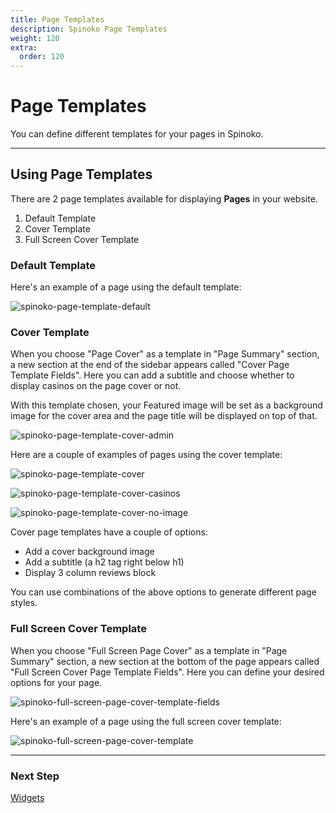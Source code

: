 ```yaml
---
title: Page Templates
description: Spinoko Page Templates
weight: 120
extra:
  order: 120
---
```


# Page Templates

You can define different templates for your pages in Spinoko.

---

## Using Page Templates

There are 2 page templates available for displaying **Pages** in your website.

1. Default Template
2. Cover Template
3. Full Screen Cover Template

### Default Template

Here's an example of a page using the default template:

![spinoko-page-template-default](https://media.dinomatic.com/images/docs/spinoko/spinoko-page-template-default.png)

### Cover Template

When you choose "Page Cover" as a template in "Page Summary" section, a new section at the end of the sidebar appears called "Cover Page Template Fields". Here you can add a subtitle and choose whether to display casinos on the page cover or not.

With this template chosen, your Featured image will be set as a background image for the cover area and the page title will be displayed on top of that.

![spinoko-page-template-cover-admin](https://media.dinomatic.com/images/docs/spinoko/spinoko-page-cover-template.png)

Here are a couple of examples of pages using the cover template:

![spinoko-page-template-cover](https://media.dinomatic.com/images/docs/spinoko/spinoko-page-template-cover.jpeg)

![spinoko-page-template-cover-casinos](https://media.dinomatic.com/images/docs/spinoko/spinoko-page-template-cover-casinos.jpg)

![spinoko-page-template-cover-no-image](https://media.dinomatic.com/images/docs/spinoko/spinoko-page-template-cover-no-image.png)

Cover page templates have a couple of options:

- Add a cover background image
- Add a subtitle (a h2 tag right below h1)
- Display 3 column reviews block

You can use combinations of the above options to generate different page styles.

### Full Screen Cover Template

When you choose "Full Screen Page Cover" as a template in "Page Summary" section, a new section at the bottom of the page appears called "Full Screen Cover Page Template Fields". Here you can define your desired options for your page.

![spinoko-full-screen-page-cover-template-fields](https://media.dinomatic.com/images/docs/spinoko/spinoko-full-screen-page-cover-template-fields.png)

Here's an example of a page using the full screen cover template:

![spinoko-full-screen-page-cover-template](https://media.dinomatic.com/images/docs/spinoko/spinoko-full-screen-page-cover-template.png)

---

### Next Step

[Widgets](/docs/spinoko/widgets/)
